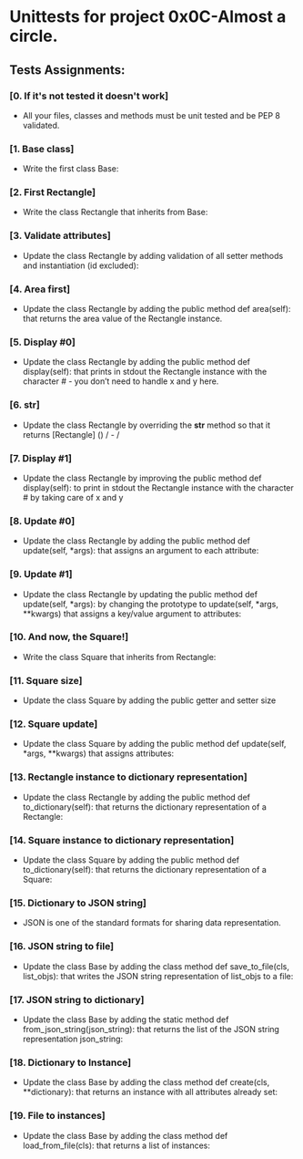# Unittests for project 0x0C-Almost a circle.
## Tests Assignments:

### [0. If it's not tested it doesn't work]
* All your files, classes and methods must be unit tested and be PEP 8 validated.
### [1. Base class]
* Write the first class Base:
### [2. First Rectangle]
* Write the class Rectangle that inherits from Base:
### [3. Validate attributes]
* Update the class Rectangle by adding validation of all setter methods and instantiation (id excluded):
### [4. Area first]
* Update the class Rectangle by adding the public method def area(self): that returns the area value of the Rectangle instance.
### [5. Display #0]
* Update the class Rectangle by adding the public method def display(self): that prints in stdout the Rectangle instance with the character # - you don’t need to handle x and y here.
### [6. __str__]
* Update the class Rectangle by overriding the __str__ method so that it returns [Rectangle] (<id>) <x>/<y> - <width>/<height>
### [7. Display #1]
* Update the class Rectangle by improving the public method def display(self): to print in stdout the Rectangle instance with the character # by taking care of x and y
### [8. Update #0]
* Update the class Rectangle by adding the public method def update(self, *args): that assigns an argument to each attribute:
### [9. Update #1]
* Update the class Rectangle by updating the public method def update(self, *args): by changing the prototype to update(self, *args, **kwargs) that assigns a key/value argument to attributes:
### [10. And now, the Square!]
* Write the class Square that inherits from Rectangle:
### [11. Square size]
* Update the class Square by adding the public getter and setter size
### [12. Square update]
* Update the class Square by adding the public method def update(self, *args, **kwargs) that assigns attributes:
### [13. Rectangle instance to dictionary representation]
* Update the class Rectangle by adding the public method def to_dictionary(self): that returns the dictionary representation of a Rectangle:
### [14. Square instance to dictionary representation]
* Update the class Square by adding the public method def to_dictionary(self): that returns the dictionary representation of a Square:
### [15. Dictionary to JSON string]
* JSON is one of the standard formats for sharing data representation.
### [16. JSON string to file]
* Update the class Base by adding the class method def save_to_file(cls, list_objs): that writes the JSON string representation of list_objs to a file:
### [17. JSON string to dictionary]
* Update the class Base by adding the static method def from_json_string(json_string): that returns the list of the JSON string representation json_string:
### [18. Dictionary to Instance]
* Update the class Base by adding the class method def create(cls, **dictionary): that returns an instance with all attributes already set:
### [19. File to instances]
* Update the class Base by adding the class method def load_from_file(cls): that returns a list of instances:
